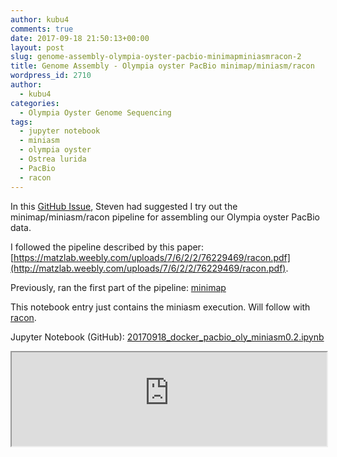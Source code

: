 ```yaml
---
author: kubu4
comments: true
date: 2017-09-18 21:50:13+00:00
layout: post
slug: genome-assembly-olympia-oyster-pacbio-minimapminiasmracon-2
title: Genome Assembly - Olympia oyster PacBio minimap/miniasm/racon
wordpress_id: 2710
author:
  - kubu4
categories:
  - Olympia Oyster Genome Sequencing
tags:
  - jupyter notebook
  - miniasm
  - olympia oyster
  - Ostrea lurida
  - PacBio
  - racon
---
```


In this [GitHub Issue](https://github.com/RobertsLab/project-olympia.oyster-genomic/issues/29), Steven had suggested I try out the minimap/miniasm/racon pipeline for assembling our Olympia oyster PacBio data.

I followed the pipeline described by this paper: [https://matzlab.weebly.com/uploads/7/6/2/2/76229469/racon.pdf](http://matzlab.weebly.com/uploads/7/6/2/2/76229469/racon.pdf).

Previously, ran the first part of the pipeline: [minimap](2017/09/07/genome-assembly-olympia-oyster-pacbio-minimapminiasmracon.html)

This notebook entry just contains the miniasm execution. Will follow with [racon](2017/09/18/genome-assembly-olympia-oyster-pacbio-minimapminiasmracon-3.html).

Jupyter Notebook (GitHub): [20170918_docker_pacbio_oly_miniasm0.2.ipynb](https://github.com/sr320/LabDocs/blob/master/jupyter_nbs/sam/20170918_docker_pacbio_oly_miniasm0.2.ipynb)
<iframe src="https://render.githubusercontent.com/view/ipynb?commit=33abe7f3db5d3aac87c98dd48bcdaa1872be634c&enc;_url=68747470733a2f2f7261772e67697468756275736572636f6e74656e742e636f6d2f73723332302f4c6162446f63732f333361626537663364623564336161633837633938646434386263646161313837326265363334632f6a7570797465725f6e62732f73616d2f32303137303931385f646f636b65725f70616362696f5f6f6c795f6d696e6961736d302e322e6970796e62&nwo;=sr320%2FLabDocs&path;=jupyter_nbs%2Fsam%2F20170918_docker_pacbio_oly_miniasm0.2.ipynb&repository;_id=13746500&repository;_type=Repository#48876c5e-3156-4ac9-bcb6-77e7ff9cf72a" width="100%" same_height_as="window" scrolling="yes"></iframe>
